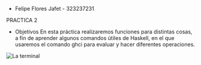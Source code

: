 
* Felipe Flores Jafet - 323237231

PRACTICA 2

* Objetivos
En esta práctica realizaremos funciones para distintas cosas, a fin de
aprender algunos comandos útiles de Haskell, en el que usaremos el 
comando ghci para evaluar y hacer diferentes operaciones.

![La terminal](<https://github.com/JafetFF/Estructuras-Discretas/issues/1#issue-3365282768>)